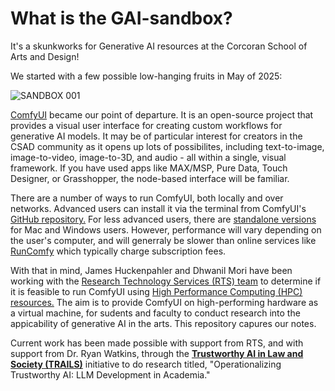 # What is the GAI-sandbox?
It's a skunkworks for Generative AI resources at the Corcoran School of Arts and Design!

We started with a few possible low-hanging fruits in May of 2025:

![SANDBOX 001](https://github.com/user-attachments/assets/aef5798c-58bb-4d28-8749-3af21180ff80)

[ComfyUI](https://www.comfy.org/) became our point of departure. It is an open-source project that provides a visual user interface for creating custom workflows for generative AI models. It may be of particular interest for creators in the CSAD community as it opens up lots of possibilites, including text-to-image, image-to-video, image-to-3D, and audio - all within a single, visual framework. If you have used apps like MAX/MSP, Pure Data, Touch Designer, or Grasshopper, the node-based interface will be familiar.

There are a number of ways to run ComfyUI, both locally and over networks. Advanced users can install it via the terminal from ComfyUI's [GitHub repository.](https://github.com/comfyanonymous/ComfyUI) For less advanced users, there are [standalone versions](https://www.comfy.org/download) for Mac and Windows users. However, performance will vary depending on the user's computer, and will generraly be slower than online services like [RunComfy](https://www.runcomfy.com/) which typically charge subscription fees.

With that in mind, James Huckenpahler and Dhwanil Mori have been working with the [Research Technology Services (RTS) team](https://it.gwu.edu/research) to determine if it is feasible to run ComfyUI using [High Performance Computing (HPC) resources.](https://hpc.gwu.edu/) The aim is to provide ComfyUI on high-performing hardware as a virtual machine, for sudents and faculty to conduct research into the appicability of generative AI in the arts. This repository capures our notes.

Current work has been made possible with support from RTS, and with support from Dr. Ryan Watkins, through the [**Trustworthy AI in Law and Society (TRAILS)**](https://www.trails.umd.edu/) initiative to do research titled, "Operationalizing Trustworthy AI: LLM Development in Academia."
